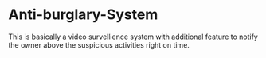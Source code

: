# Anti-burglary-System
This is basically a video survellience system with additional feature to notify the owner above the suspicious activities right on time.
